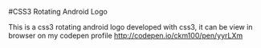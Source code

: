 #CSS3 Rotating Android Logo

This is a css3 rotating android logo developed with css3, it can be view in browser on my codepen profile http://codepen.io/ckm100/pen/yyrLXm